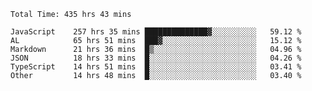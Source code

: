 
<!--START_SECTION:waka-->

```text
Total Time: 435 hrs 43 mins

JavaScript    257 hrs 35 mins ██████████████▓░░░░░░░░░░   59.12 %
AL            65 hrs 51 mins  ███▓░░░░░░░░░░░░░░░░░░░░░   15.12 %
Markdown      21 hrs 36 mins  █▒░░░░░░░░░░░░░░░░░░░░░░░   04.96 %
JSON          18 hrs 33 mins  █░░░░░░░░░░░░░░░░░░░░░░░░   04.26 %
TypeScript    14 hrs 51 mins  █░░░░░░░░░░░░░░░░░░░░░░░░   03.41 %
Other         14 hrs 48 mins  █░░░░░░░░░░░░░░░░░░░░░░░░   03.40 %
```

<!--END_SECTION:waka-->











